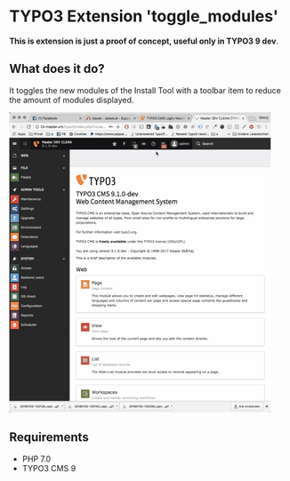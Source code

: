 # TYPO3 Extension 'toggle_modules'

**This is extension is just a proof of concept, useful only in TYPO3 9 dev**.

## What does it do?

It toggles the new modules of the Install Tool with a toolbar item to reduce the amount of modules displayed.

![GitHub Logo](/Resources/Public/Documentation/demo.gif)

## Requirements

- PHP 7.0
- TYPO3 CMS 9
